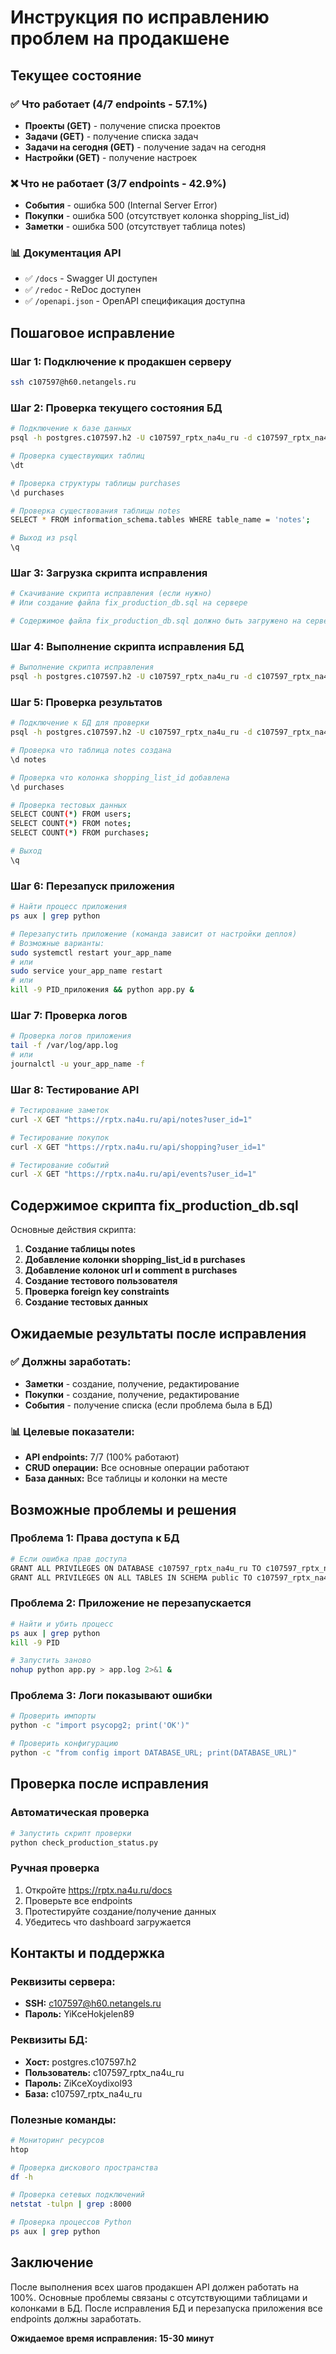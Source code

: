 # Инструкция по исправлению проблем на продакшене

## Текущее состояние

### ✅ Что работает (4/7 endpoints - 57.1%)
- **Проекты (GET)** - получение списка проектов
- **Задачи (GET)** - получение списка задач 
- **Задачи на сегодня (GET)** - получение задач на сегодня
- **Настройки (GET)** - получение настроек

### ❌ Что не работает (3/7 endpoints - 42.9%)
- **События** - ошибка 500 (Internal Server Error)
- **Покупки** - ошибка 500 (отсутствует колонка shopping_list_id)
- **Заметки** - ошибка 500 (отсутствует таблица notes)

### 📊 Документация API
- ✅ `/docs` - Swagger UI доступен
- ✅ `/redoc` - ReDoc доступен 
- ✅ `/openapi.json` - OpenAPI спецификация доступна

## Пошаговое исправление

### Шаг 1: Подключение к продакшен серверу

```bash
ssh c107597@h60.netangels.ru
```

### Шаг 2: Проверка текущего состояния БД

```bash
# Подключение к базе данных
psql -h postgres.c107597.h2 -U c107597_rptx_na4u_ru -d c107597_rptx_na4u_ru

# Проверка существующих таблиц
\dt

# Проверка структуры таблицы purchases
\d purchases

# Проверка существования таблицы notes
SELECT * FROM information_schema.tables WHERE table_name = 'notes';

# Выход из psql
\q
```

### Шаг 3: Загрузка скрипта исправления

```bash
# Скачивание скрипта исправления (если нужно)
# Или создание файла fix_production_db.sql на сервере

# Содержимое файла fix_production_db.sql должно быть загружено на сервер
```

### Шаг 4: Выполнение скрипта исправления БД

```bash
# Выполнение скрипта исправления
psql -h postgres.c107597.h2 -U c107597_rptx_na4u_ru -d c107597_rptx_na4u_ru -f fix_production_db.sql
```

### Шаг 5: Проверка результатов

```bash
# Подключение к БД для проверки
psql -h postgres.c107597.h2 -U c107597_rptx_na4u_ru -d c107597_rptx_na4u_ru

# Проверка что таблица notes создана
\d notes

# Проверка что колонка shopping_list_id добавлена
\d purchases

# Проверка тестовых данных
SELECT COUNT(*) FROM users;
SELECT COUNT(*) FROM notes;
SELECT COUNT(*) FROM purchases;

# Выход
\q
```

### Шаг 6: Перезапуск приложения

```bash
# Найти процесс приложения
ps aux | grep python

# Перезапустить приложение (команда зависит от настройки деплоя)
# Возможные варианты:
sudo systemctl restart your_app_name
# или
sudo service your_app_name restart
# или
kill -9 PID_приложения && python app.py &
```

### Шаг 7: Проверка логов

```bash
# Проверка логов приложения
tail -f /var/log/app.log
# или
journalctl -u your_app_name -f
```

### Шаг 8: Тестирование API

```bash
# Тестирование заметок
curl -X GET "https://rptx.na4u.ru/api/notes?user_id=1"

# Тестирование покупок
curl -X GET "https://rptx.na4u.ru/api/shopping?user_id=1"

# Тестирование событий
curl -X GET "https://rptx.na4u.ru/api/events?user_id=1"
```

## Содержимое скрипта fix_production_db.sql

Основные действия скрипта:

1. **Создание таблицы notes**
2. **Добавление колонки shopping_list_id в purchases**
3. **Добавление колонок url и comment в purchases**
4. **Создание тестового пользователя**
5. **Проверка foreign key constraints**
6. **Создание тестовых данных**

## Ожидаемые результаты после исправления

### ✅ Должны заработать:
- **Заметки** - создание, получение, редактирование
- **Покупки** - создание, получение, редактирование
- **События** - получение списка (если проблема была в БД)

### 📊 Целевые показатели:
- **API endpoints:** 7/7 (100% работают)
- **CRUD операции:** Все основные операции работают
- **База данных:** Все таблицы и колонки на месте

## Возможные проблемы и решения

### Проблема 1: Права доступа к БД
```bash
# Если ошибка прав доступа
GRANT ALL PRIVILEGES ON DATABASE c107597_rptx_na4u_ru TO c107597_rptx_na4u_ru;
GRANT ALL PRIVILEGES ON ALL TABLES IN SCHEMA public TO c107597_rptx_na4u_ru;
```

### Проблема 2: Приложение не перезапускается
```bash
# Найти и убить процесс
ps aux | grep python
kill -9 PID

# Запустить заново
nohup python app.py > app.log 2>&1 &
```

### Проблема 3: Логи показывают ошибки
```bash
# Проверить импорты
python -c "import psycopg2; print('OK')"

# Проверить конфигурацию
python -c "from config import DATABASE_URL; print(DATABASE_URL)"
```

## Проверка после исправления

### Автоматическая проверка
```bash
# Запустить скрипт проверки
python check_production_status.py
```

### Ручная проверка
1. Откройте https://rptx.na4u.ru/docs
2. Проверьте все endpoints
3. Протестируйте создание/получение данных
4. Убедитесь что dashboard загружается

## Контакты и поддержка

### Реквизиты сервера:
- **SSH:** c107597@h60.netangels.ru
- **Пароль:** YiKceHokjelen89

### Реквизиты БД:
- **Хост:** postgres.c107597.h2
- **Пользователь:** c107597_rptx_na4u_ru
- **Пароль:** ZiKceXoydixol93
- **База:** c107597_rptx_na4u_ru

### Полезные команды:
```bash
# Мониторинг ресурсов
htop

# Проверка дискового пространства
df -h

# Проверка сетевых подключений
netstat -tulpn | grep :8000

# Проверка процессов Python
ps aux | grep python
```

## Заключение

После выполнения всех шагов продакшен API должен работать на 100%.
Основные проблемы связаны с отсутствующими таблицами и колонками в БД.
После исправления БД и перезапуска приложения все endpoints должны заработать.

**Ожидаемое время исправления: 15-30 минут**